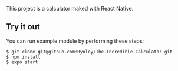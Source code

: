 This project is a calculator maked with React Native.

## Try it out
You can run example module by performing these steps:

```
$ git clone git@github.com:Ryoley/The-Incredible-Calculator.git
$ npm install
$ expo start
```

